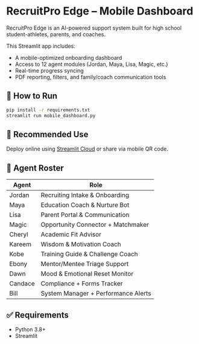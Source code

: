 # RecruitPro Edge – Mobile Dashboard

RecruitPro Edge is an AI-powered support system built for high school student-athletes, parents, and coaches.

This Streamlit app includes:
- A mobile-optimized onboarding dashboard
- Access to 12 agent modules (Jordan, Maya, Lisa, Magic, etc.)
- Real-time progress syncing
- PDF reporting, filters, and family/coach communication tools

## 🚀 How to Run

```bash
pip install -r requirements.txt
streamlit run mobile_dashboard.py
```

## 📱 Recommended Use
Deploy online using [Streamlit Cloud](https://streamlit.io/cloud) or share via mobile QR code.

## 👥 Agent Roster

| Agent     | Role                                 |
|-----------|--------------------------------------|
| Jordan    | Recruiting Intake & Onboarding       |
| Maya      | Education Coach & Nurture Bot        |
| Lisa      | Parent Portal & Communication        |
| Magic     | Opportunity Connector + Matchmaker   |
| Cheryl    | Academic Fit Advisor                 |
| Kareem    | Wisdom & Motivation Coach            |
| Kobe      | Training Guide & Challenge Coach     |
| Ebony     | Mentor/Mentee Triage Support         |
| Dawn      | Mood & Emotional Reset Monitor       |
| Candace   | Compliance + Forms Tracker           |
| Bill      | System Manager + Performance Alerts  |

## ✅ Requirements
- Python 3.8+
- Streamlit